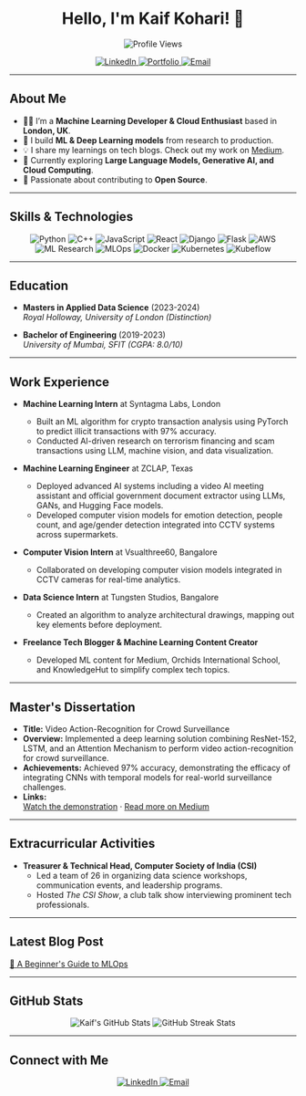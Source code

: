 <h1 align="center">Hello, I'm Kaif Kohari! 👋</h1>

<p align="center">
  <img src="https://komarev.com/ghpvc/?username=Kaif10&style=flat-square&color=blue" alt="Profile Views"/>
</p>

<p align="center">
  <a href="https://www.linkedin.com/in/kaif-kohari-a34433190/">
    <img src="https://img.shields.io/badge/LinkedIn-Kaif%20Kohari-blue?style=for-the-badge&logo=linkedin" alt="LinkedIn"/>
  </a>
  <a href="https://kaif10.github.io/ML%20Developer.pdf">
    <img src="https://img.shields.io/badge/Portfolio-Resume-green?style=for-the-badge&logo=About.me" alt="Portfolio"/>
  </a>
  <a href="mailto:kaifkohari10@gmail.com">
    <img src="https://img.shields.io/badge/Email-kaifkohari10@gmail.com-red?style=for-the-badge&logo=gmail" alt="Email"/>
  </a>
</p>

---

## About Me

- 👨‍💻 I’m a **Machine Learning Developer & Cloud Enthusiast** based in **London, UK**.
- 🔭 I build **ML & Deep Learning models** from research to production.
- 💡 I share my learnings on tech blogs. Check out my work on [Medium](https://medium.com/@kaifkohari10).
- 🚀 Currently exploring **Large Language Models, Generative AI, and Cloud Computing**.
- 🤝 Passionate about contributing to **Open Source**.

---

## Skills & Technologies

<p align="center">
  <img src="https://img.shields.io/badge/Python-3776AB?style=for-the-badge&logo=python&logoColor=white" alt="Python"/>
  <img src="https://img.shields.io/badge/C++-00599C?style=for-the-badge&logo=cplusplus&logoColor=white" alt="C++"/>
  <img src="https://img.shields.io/badge/JavaScript-F7DF1E?style=for-the-badge&logo=javascript&logoColor=black" alt="JavaScript"/>
  <img src="https://img.shields.io/badge/React-20232A?style=for-the-badge&logo=react&logoColor=61DAFB" alt="React"/>
  <img src="https://img.shields.io/badge/Django-092E20?style=for-the-badge&logo=django&logoColor=white" alt="Django"/>
  <img src="https://img.shields.io/badge/Flask-000000?style=for-the-badge&logo=flask&logoColor=white" alt="Flask"/>
  <img src="https://img.shields.io/badge/AWS-232F3E?style=for-the-badge&logo=amazonaws&logoColor=white" alt="AWS"/>
  <img src="https://img.shields.io/badge/ML%20Research-FF69B4?style=for-the-badge&logo=data&logoColor=white" alt="ML Research"/>
  <img src="https://img.shields.io/badge/MLOps-6600CC?style=for-the-badge&logo=jenkins&logoColor=white" alt="MLOps"/>
  <img src="https://img.shields.io/badge/Docker-2496ED?style=for-the-badge&logo=docker&logoColor=white" alt="Docker"/>
  <img src="https://img.shields.io/badge/Kubernetes-326CE5?style=for-the-badge&logo=kubernetes&logoColor=white" alt="Kubernetes"/>
  <img src="https://img.shields.io/badge/Kubeflow-0080FF?style=for-the-badge&logo=&logoColor=white" alt="Kubeflow"/>
</p>

---

## Education

- **Masters in Applied Data Science** (2023-2024)  
  *Royal Holloway, University of London (Distinction)*

- **Bachelor of Engineering** (2019-2023)  
  *University of Mumbai, SFIT (CGPA: 8.0/10)*

---

## Work Experience

- **Machine Learning Intern** at Syntagma Labs, London  
  - Built an ML algorithm for crypto transaction analysis using PyTorch to predict illicit transactions with 97% accuracy.
  - Conducted AI-driven research on terrorism financing and scam transactions using LLM, machine vision, and data visualization.

- **Machine Learning Engineer** at ZCLAP, Texas  
  - Deployed advanced AI systems including a video AI meeting assistant and official government document extractor using LLMs, GANs, and Hugging Face models.
  - Developed computer vision models for emotion detection, people count, and age/gender detection integrated into CCTV systems across supermarkets.

- **Computer Vision Intern** at Vsualthree60, Bangalore  
  - Collaborated on developing computer vision models integrated in CCTV cameras for real-time analytics.

- **Data Science Intern** at Tungsten Studios, Bangalore  
  - Created an algorithm to analyze architectural drawings, mapping out key elements before deployment.

- **Freelance Tech Blogger & Machine Learning Content Creator**  
  - Developed ML content for Medium, Orchids International School, and KnowledgeHut to simplify complex tech topics.

---

## Master's Dissertation

- **Title:** Video Action-Recognition for Crowd Surveillance  
- **Overview:** Implemented a deep learning solution combining ResNet-152, LSTM, and an Attention Mechanism to perform video action-recognition for crowd surveillance.  
- **Achievements:** Achieved 97% accuracy, demonstrating the efficacy of integrating CNNs with temporal models for real-world surveillance challenges.  
- **Links:**  
  [Watch the demonstration](https://youtu.be/XBQgcjR3s-M?si=2tQbIUpUGA5DAQsI) · [Read more on Medium](https://medium.com/@kaifkohari10)

---

## Extracurricular Activities

- **Treasurer & Technical Head, Computer Society of India (CSI)**  
  - Led a team of 26 in organizing data science workshops, communication events, and leadership programs.
  - Hosted *The CSI Show*, a club talk show interviewing prominent tech professionals.

---

## Latest Blog Post

[🔗 A Beginner's Guide to MLOps](https://medium.com/@kaifkohari10/a-beginners-guide-to-mlops-f762e61ad1f0)

---

## GitHub Stats

<div align="center">
  <img src="https://github-readme-stats.vercel.app/api?username=Kaif10&show_icons=true&count_private=true&theme=radical" alt="Kaif's GitHub Stats"/>
  <img src="https://github-readme-streak-stats.herokuapp.com/?user=Kaif10&theme=radical" alt="GitHub Streak Stats"/>
</div>

---

## Connect with Me

<p align="center">
  <a href="https://www.linkedin.com/in/kaif-kohari-a34433190/">
    <img src="https://img.shields.io/badge/LinkedIn-Kaif%20Kohari-blue?style=for-the-badge&logo=linkedin" alt="LinkedIn"/>
  </a>
  <a href="mailto:kaifkohari10@gmail.com">
    <img src="https://img.shields.io/badge/Email-kaifkohari10@gmail.com-red?style=for-the-badge&logo=gmail" alt="Email"/>
  </a>
</p>

